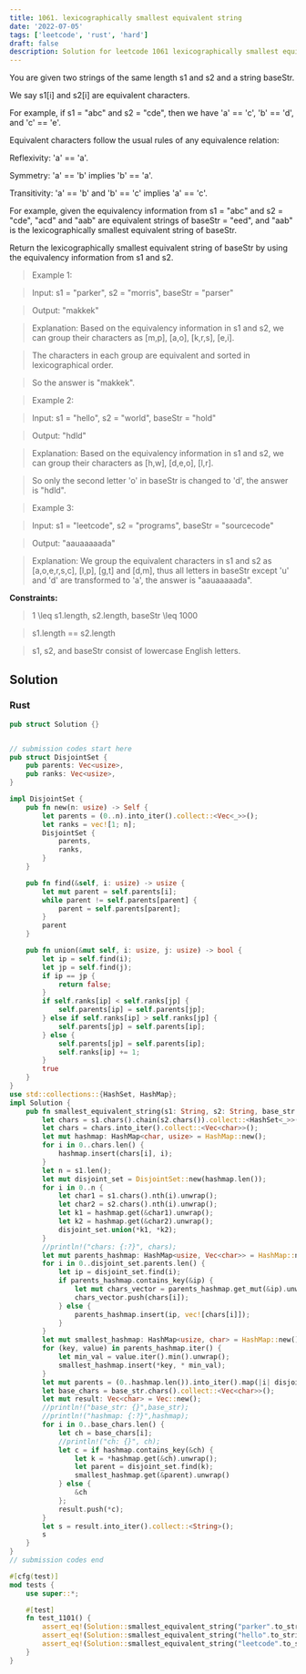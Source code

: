 ```yaml
---
title: 1061. lexicographically smallest equivalent string
date: '2022-07-05'
tags: ['leetcode', 'rust', 'hard']
draft: false
description: Solution for leetcode 1061 lexicographically smallest equivalent string
---
```



You are given two strings of the same length s1 and s2 and a string baseStr.



We say s1[i] and s2[i] are equivalent characters.



For example, if s1 <TeX>=</TeX> "abc" and s2 <TeX>=</TeX> "cde", then we have 'a' <TeX>=</TeX><TeX>=</TeX> 'c', 'b' <TeX>=</TeX><TeX>=</TeX> 'd', and 'c' <TeX>=</TeX><TeX>=</TeX> 'e'.

Equivalent characters follow the usual rules of any equivalence relation:



Reflexivity: 'a' <TeX>=</TeX><TeX>=</TeX> 'a'.

Symmetry: 'a' <TeX>=</TeX><TeX>=</TeX> 'b' implies 'b' <TeX>=</TeX><TeX>=</TeX> 'a'.

Transitivity: 'a' <TeX>=</TeX><TeX>=</TeX> 'b' and 'b' <TeX>=</TeX><TeX>=</TeX> 'c' implies 'a' <TeX>=</TeX><TeX>=</TeX> 'c'.

For example, given the equivalency information from s1 <TeX>=</TeX> "abc" and s2 <TeX>=</TeX> "cde", "acd" and "aab" are equivalent strings of baseStr <TeX>=</TeX> "eed", and "aab" is the lexicographically smallest equivalent string of baseStr.



Return the lexicographically smallest equivalent string of baseStr by using the equivalency information from s1 and s2.



 



 > Example 1:



 > Input: s1 <TeX>=</TeX> "parker", s2 <TeX>=</TeX> "morris", baseStr <TeX>=</TeX> "parser"

 > Output: "makkek"

 > Explanation: Based on the equivalency information in s1 and s2, we can group their characters as [m,p], [a,o], [k,r,s], [e,i].

 > The characters in each group are equivalent and sorted in lexicographical order.

 > So the answer is "makkek".

 > Example 2:



 > Input: s1 <TeX>=</TeX> "hello", s2 <TeX>=</TeX> "world", baseStr <TeX>=</TeX> "hold"

 > Output: "hdld"

 > Explanation: Based on the equivalency information in s1 and s2, we can group their characters as [h,w], [d,e,o], [l,r].

 > So only the second letter 'o' in baseStr is changed to 'd', the answer is "hdld".

 > Example 3:



 > Input: s1 <TeX>=</TeX> "leetcode", s2 <TeX>=</TeX> "programs", baseStr <TeX>=</TeX> "sourcecode"

 > Output: "aauaaaaada"

 > Explanation: We group the equivalent characters in s1 and s2 as [a,o,e,r,s,c], [l,p], [g,t] and [d,m], thus all letters in baseStr except 'u' and 'd' are transformed to 'a', the answer is "aauaaaaada".

 



**Constraints:**



 > 1 <TeX>\leq</TeX> s1.length, s2.length, baseStr <TeX>\leq</TeX> 1000

 > s1.length <TeX>=</TeX><TeX>=</TeX> s2.length

 > s1, s2, and baseStr consist of lowercase English letters.


## Solution
### Rust
```rust
pub struct Solution {}


// submission codes start here
pub struct DisjointSet {
    pub parents: Vec<usize>,
    pub ranks: Vec<usize>,
}

impl DisjointSet {
    pub fn new(n: usize) -> Self {
        let parents = (0..n).into_iter().collect::<Vec<_>>();
        let ranks = vec![1; n];
        DisjointSet {
            parents, 
            ranks,
        }
    }

    pub fn find(&self, i: usize) -> usize {
        let mut parent = self.parents[i];
        while parent != self.parents[parent] {
            parent = self.parents[parent];
        }
        parent
    }

    pub fn union(&mut self, i: usize, j: usize) -> bool {
        let ip = self.find(i);
        let jp = self.find(j);
        if ip == jp {
            return false;
        }
        if self.ranks[ip] < self.ranks[jp] {
            self.parents[ip] = self.parents[jp];
        } else if self.ranks[ip] > self.ranks[jp] {
            self.parents[jp] = self.parents[ip];
        } else {
            self.parents[jp] = self.parents[ip];
            self.ranks[ip] += 1;
        }
        true
    }
}
use std::collections::{HashSet, HashMap};
impl Solution {
    pub fn smallest_equivalent_string(s1: String, s2: String, base_str: String) -> String {
        let chars = s1.chars().chain(s2.chars()).collect::<HashSet<_>>();
        let chars = chars.into_iter().collect::<Vec<char>>();
        let mut hashmap: HashMap<char, usize> = HashMap::new();
        for i in 0..chars.len() {
            hashmap.insert(chars[i], i);
        }
        let n = s1.len();
        let mut disjoint_set = DisjointSet::new(hashmap.len());
        for i in 0..n {
            let char1 = s1.chars().nth(i).unwrap();
            let char2 = s2.chars().nth(i).unwrap();
            let k1 = hashmap.get(&char1).unwrap();
            let k2 = hashmap.get(&char2).unwrap();
            disjoint_set.union(*k1, *k2);
        }
        //println!("chars: {:?}", chars);
        let mut parents_hashmap: HashMap<usize, Vec<char>> = HashMap::new();
        for i in 0..disjoint_set.parents.len() {
            let ip = disjoint_set.find(i);
            if parents_hashmap.contains_key(&ip) {
                let mut chars_vector = parents_hashmap.get_mut(&ip).unwrap();
                chars_vector.push(chars[i]);
            } else {
                parents_hashmap.insert(ip, vec![chars[i]]);
            }
        }
        let mut smallest_hashmap: HashMap<usize, char> = HashMap::new();
        for (key, value) in parents_hashmap.iter() {
            let min_val = value.iter().min().unwrap();
            smallest_hashmap.insert(*key, * min_val);
        }
        let mut parents = (0..hashmap.len()).into_iter().map(|i| disjoint_set.find(i)).collect::<Vec<_>>();
        let base_chars = base_str.chars().collect::<Vec<char>>();
        let mut result: Vec<char> = Vec::new();
        //println!("base_str: {}",base_str);
        //println!("hashmap: {:?}",hashmap);
        for i in 0..base_chars.len() {
            let ch = base_chars[i];
            //println!("ch: {}", ch);
            let c = if hashmap.contains_key(&ch) {
                let k = *hashmap.get(&ch).unwrap();
                let parent = disjoint_set.find(k);
                smallest_hashmap.get(&parent).unwrap()    
            } else {
                &ch
            };
            result.push(*c);
        }
        let s = result.into_iter().collect::<String>();
        s
    }
}
// submission codes end

#[cfg(test)]
mod tests {
    use super::*;

    #[test]
    fn test_1101() {
        assert_eq!(Solution::smallest_equivalent_string("parker".to_string(), "morris".to_string(), "parser".to_string()), "makkek".to_string());
        assert_eq!(Solution::smallest_equivalent_string("hello".to_string(), "world".to_string(), "hold".to_string()), "hdld".to_string());
        assert_eq!(Solution::smallest_equivalent_string("leetcode".to_string(), "programs".to_string(), "sourcecode".to_string()), "aauaaaaada".to_string());
    }
}

```
